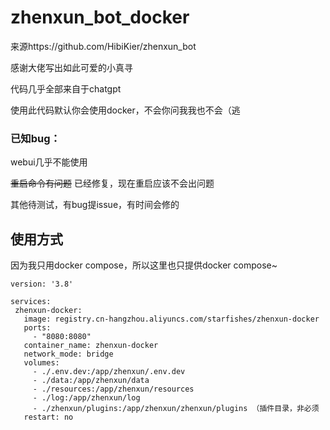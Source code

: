 # zhenxun_bot_docker 
来源https://github.com/HibiKier/zhenxun_bot

感谢大佬写出如此可爱的小真寻

代码几乎全部来自于chatgpt

使用此代码默认你会使用docker，不会你问我我也不会（逃

### 已知bug：

webui几乎不能使用

~~重启命令有问题~~ 已经修复，现在重启应该不会出问题

其他待测试，有bug提issue，有时间会修的

## 使用方式
因为我只用docker compose，所以这里也只提供docker compose~
 ```
version: '3.8'

services:
  zhenxun-docker:
    image: registry.cn-hangzhou.aliyuncs.com/starfishes/zhenxun-docker
    ports:
      - "8080:8080"
    container_name: zhenxun-docker
    network_mode: bridge
    volumes:
      - ./.env.dev:/app/zhenxun/.env.dev
      - ./data:/app/zhenxun/data
      - ./resources:/app/zhenxun/resources 
      - ./log:/app/zhenxun/log
      - ./zhenxun/plugins:/app/zhenxun/zhenxun/plugins （插件目录，非必须
    restart: no
```
